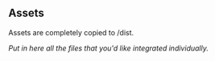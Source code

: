 ## Assets
Assets are completely copied to /dist.

*Put in here all the files that you'd like integrated individually.*
